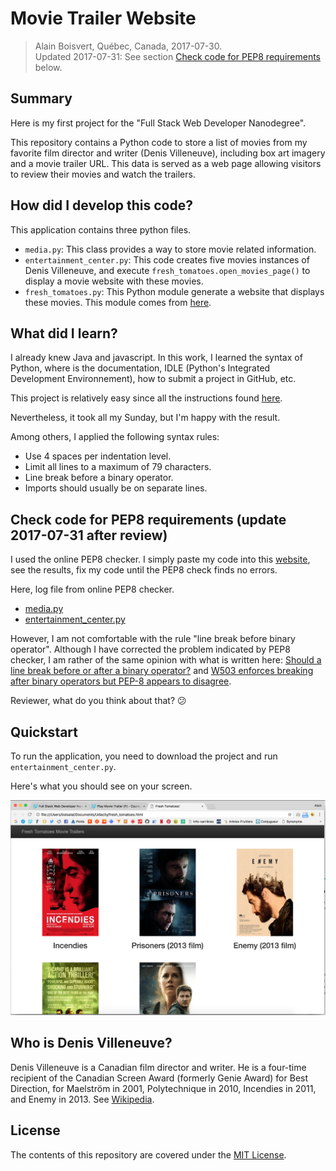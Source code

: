 # Movie Trailer Website
> Alain Boisvert, Québec, Canada, 2017-07-30.<br>
> Updated 2017-07-31: See section [Check code for PEP8 requirements](#pep8) below.

## Summary

Here is my first project for the "Full Stack Web Developer Nanodegree".

This repository contains a Python code to store a list of movies from my favorite film director and writer (Denis Villeneuve), including box art imagery and a movie trailer URL. This data is served as a web page allowing visitors to review their movies and watch the trailers.

## How did I develop this code?

This application contains three python files.
- `media.py`: This class provides a way to store movie related information.
- `entertainment_center.py`: This code creates five movies instances of Denis Villeneuve, and execute `fresh_tomatoes.open_movies_page()` to display a movie website with these movies.
- `fresh_tomatoes.py`:	This Python module generate a website that displays these movies. This module comes from [here](https://github.com/udacity/ud036_StarterCode/blob/master/fresh_tomatoes.py).

## What did I learn?

I already knew Java and javascript. In this work, I learned the syntax of Python, where is the documentation, IDLE (Python's Integrated Development Environnement), how to submit a project in GitHub, etc. 

This project is relatively easy since all the instructions found [here](https://classroom.udacity.com/nanodegrees/nd004/parts/fe2ad0cf-06b0-4541-87ab-0b6d59e21ef1/modules/3a35570a-8e9d-4088-96d0-3dbe22d1fcb6/lessons/3561209451239847/concepts/36057486950923).

Nevertheless, it took all my Sunday, but I'm happy with the result.

Among others, I applied the following syntax rules:
- Use 4 spaces per indentation level.
- Limit all lines to a maximum of 79 characters.
- Line break before a binary operator.
- Imports should usually be on separate lines.

<a name="pep8"></a>
## Check code for PEP8 requirements (update 2017-07-31 after review)

I used the online PEP8 checker. I simply paste my code into this [website](http://pep8online.com/), see the results, fix my code until the PEP8 check finds no errors.

Here, log file from online PEP8 checker.
- [media.py](https://github.com/boisalai/movie_trailer_website/blob/master/PEP8/result_20170731_224930.txt)
- [entertainment_center.py](https://github.com/boisalai/movie_trailer_website/blob/master/PEP8/result_20170731_225329.txt)

However, I am not comfortable with the rule "line break before binary operator". Although I have corrected the problem indicated by PEP8 checker, I am rather of the same opinion with what is written here: [Should a line break before or after a binary operator?](https://www.python.org/dev/peps/pep-0008/#should-a-line-break-before-or-after-a-binary-operator) and [W503 enforces breaking after binary operators but PEP-8 appears to disagree](https://github.com/PyCQA/pycodestyle/issues/513).

Reviewer, what do you think about that? :confused:





## Quickstart

To run the application, you need to download the project and run `entertainment_center.py`.

Here's what you should see on your screen.

![Screenshot 1](https://raw.githubusercontent.com/boisalai/movie_trailer_website/master/images/screen.png "Screenshot 1")

## Who is Denis Villeneuve?

Denis Villeneuve is a Canadian film director and writer. He is a four-time recipient of the Canadian Screen Award (formerly Genie Award) for Best Direction, for Maelström in 2001, Polytechnique in 2010, Incendies in 2011, and Enemy in 2013. See [Wikipedia](https://en.wikipedia.org/wiki/Denis_Villeneuve).

## License

The contents of this repository are covered under the [MIT License](LICENSE).

